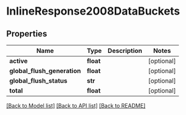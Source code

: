# InlineResponse2008DataBuckets

## Properties
Name | Type | Description | Notes
------------ | ------------- | ------------- | -------------
**active** | **float** |  | [optional] 
**global_flush_generation** | **float** |  | [optional] 
**global_flush_status** | **str** |  | [optional] 
**total** | **float** |  | [optional] 

[[Back to Model list]](../README.md#documentation-for-models) [[Back to API list]](../README.md#documentation-for-api-endpoints) [[Back to README]](../README.md)

